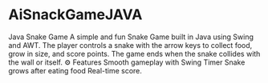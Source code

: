 # AiSnackGameJAVA
Java Snake Game A simple and fun Snake Game built in Java using Swing and AWT. The player controls a snake with the arrow keys to collect food, grow in size, and score points. The game ends when the snake collides with the wall or itself.  ⚙️ Features Smooth gameplay with Swing Timer  Snake grows after eating food  Real-time score.
